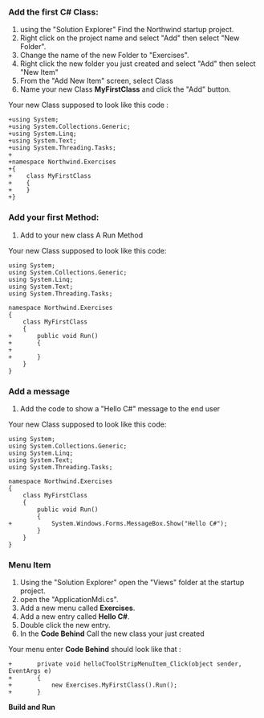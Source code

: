 ### Add the first C# Class:  
1. using the "Solution Explorer" Find the Northwind startup project.
1. Right click on the project name and select "Add" then select "New Folder".
1. Change the name of the new Folder to "Exercises".
1. Right click the new folder you just created and select "Add" then select "New Item"
1. From the "Add New Item" screen, select Class
1. Name your new Class **MyFirstClass** and click the "Add" button.

Your new Class supposed to look like this code :

```csdiff
+using System;
+using System.Collections.Generic;
+using System.Linq;
+using System.Text;
+using System.Threading.Tasks;
+
+namespace Northwind.Exercises
+{
+    class MyFirstClass
+    {
+    }
+}
```
### Add your first Method:
1. Add to your new class A Run Method

Your new Class supposed to look like this code:

```csdiff
using System;
using System.Collections.Generic;
using System.Linq;
using System.Text;
using System.Threading.Tasks;

namespace Northwind.Exercises
{
    class MyFirstClass
    {
+       public void Run()
+       {
+
+       }
    }
}
```

### Add a message
1. Add the code to show a "Hello C#" message to the end user

Your new Class supposed to look like this code:

```csdiff
using System;
using System.Collections.Generic;
using System.Linq;
using System.Text;
using System.Threading.Tasks;

namespace Northwind.Exercises
{
    class MyFirstClass
    {
        public void Run()
        {
+           System.Windows.Forms.MessageBox.Show("Hello C#");
        }
    }
}
```
### Menu Item
1. Using the "Solution Explorer" open the "Views" folder at the startup project.
1. open the "ApplicationMdi.cs".
1. Add a new menu called **Exercises**.
1. Add a new entry called **Hello C#**.
1. Double click the new entry.
1. In the **Code Behind** Call the new class your just created

Your menu enter **Code Behind** should look like that :
```csdiff
+       private void helloCToolStripMenuItem_Click(object sender, EventArgs e)
+       {
+           new Exercises.MyFirstClass().Run();
+       }
```

**Build and Run**
